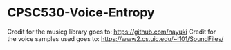 # CPSC530-Voice-Entropy
Credit for the musicg library goes to: https://github.com/nayuki
Credit for the voice samples used goes to: https://www2.cs.uic.edu/~i101/SoundFiles/
